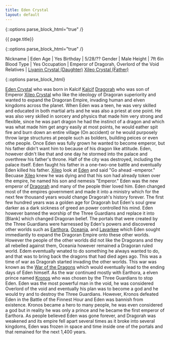 ```yaml
---
title: Eden Crystal
layout: default
---
```

{::options parse_block_html="true" /}

<div class="row">
<div class="col-md-3">
<div class="panel panel-default no-padding">
<div class="panel-heading">
{{ page.title}}
</div>
<div class="panel-body">
</div>
<div class="panel-body">
  
{::options parse_block_html="true" /}


Nickname | Eden
Age | Yes
Birthday | 5/28/??
Gender | Male
Height | 7ft 6in
Blood Type | Yes
Occupation | Emperor of Dragorah, Overlord of the Void 
Relatives | [Liyanin Crystal (Daughter)](/characters-liyanin-crystal.html) [Xileo Crystal (Father)](/characters-xileo-crystal.html)

</div>
</div>
</div>
<div class="col-md-9">
  
{::options parse_block_html}


[Eden Crystal](/characters-eden-crystal.html) who was born in Kalcif [Kalcif](places-kalcif.html) [Dragorah](planets-dragorah.html) who was son of Emperor [Xileo Crystal](characters-xileo-crystal.html) who like the ideology of Dragoran superiority and wanted to expand the Dragoran Empire, invading human and elven kingdoms across the planet. When Eden was a teen, he was very skilled and educated in both martial arts and he was also a priest at one point. He was also very skilled in sorcery and physics that made him very strong and flexible, since he was part dragon he had the instinct of a dragon and which was what made him get angry easily at most points, he would eather spit fire and burn down an entire village (On accident) or he would purposely throw large structures at people such as bolders, building peices or even othe people. Once Eden was fully grown he wanted to become emperor, but his father didn't want him to because of his dragon like attitude. Eden, however didn't like that and one day he stormed into the palace and overthrew his father's throne. Half of the city was destroyed, including the palace itself. Eden faught his father in a one-two-one battle and eventually Eden killed his father. [Xileo](characters-xileo-crystal.html) look at [Eden](characters-eden-crystal.html) and said "Go ahead -emperor." Becuase [Xileo](characters-xileo-crystal.html) knew he was dying and that his son had already token over the empire, he named his son and nemesis "Emperor." Eden was the new emperor of [Dragorah](planets-dragorah.html) and many of the people thier loved him. Eden changed most of the empires government and made it into a ministry which for the next few thousand years would change Dragorah's history forever. The first few hundred years was a golden age for Dragorah but Eden's soul grew darker as a dark sickness of greed an power controlled his mind. Eden however banned the worship of the Three Guardians and replace it into [Blank] which changed Dragoran belief. The portals that were created by the Three Guardians were harnessed by Eden's powers and discovered other worlds such as [Earthora](planets-earthora.html), [Oceania](planets-oceania.html), and [Lavarkee](planets-lavarkee.html) which Eden sought immediantly to expand the Dragoran Empire onto these other worlds. However the people of the other worlds did not like the Dragorans and they all rebelled against them, Oceania however remained a Dragoran ruled world. Edem evemtually wnated to do something he always wanted to do, and that was to bring back the dragons that had died ages ago. This was a time of war as Dragorah started invading the other worlds. This war was known as the [War of the Dragons](wars-war-of-the-dragons.html) which would eventually lead to the ending days of Eden himself. As the war continued mostly with Earthora, a elven prince named [Kronos](characters-kronos.html) who was chosen by the Three Guardians to stop Eden. Eden was the most powerful man in the void, he was considered Overlord of the void and eventually his plan was to become a god and he would try and to destroy the Three Guardians. However, Kronos defeated Eden in the Battle of the Finnest Hour and Eden was bannish from existence. Kronos became a hero to many people, he was even considered a god but in reality he was only a prince and he became the first emperor of Earthora. As people believed Eden was gone forever, and Dragorah was weakened and its empire fell apart several times as it broke into several kingdoms, Eden was frozen in space and time inside one of the portals and that remained for the next 1,400 years. 


</div>
</div>
